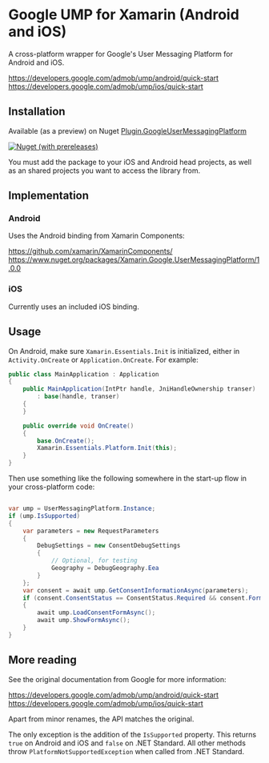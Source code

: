 # Google UMP for Xamarin (Android and iOS)

A cross-platform wrapper for Google's User Messaging Platform for Android and iOS.

https://developers.google.com/admob/ump/android/quick-start
https://developers.google.com/admob/ump/ios/quick-start

## Installation

Available (as a preview) on Nuget [Plugin.GoogleUserMessagingPlatform](https://www.nuget.org/packages/Plugin.GoogleUserMessagingPlatform/)

[![Nuget (with prereleases)](https://img.shields.io/nuget/vpre/Plugin.GoogleUserMessagingPlatform)](https://www.nuget.org/packages/Plugin.GoogleUserMessagingPlatform/)

You must add the package to your iOS and Android head projects, as well as an shared projects you want to access the library from.

## Implementation

### Android

Uses the Android binding from Xamarin Components:

https://github.com/xamarin/XamarinComponents/
https://www.nuget.org/packages/Xamarin.Google.UserMessagingPlatform/1.0.0

### iOS

Currently uses an included iOS binding.


## Usage

On Android, make sure `Xamarin.Essentials.Init` is initialized, either in `Activity.OnCreate` or `Application.OnCreate`. For example:

```csharp
public class MainApplication : Application
{
    public MainApplication(IntPtr handle, JniHandleOwnership transer)
        : base(handle, transer)
    {
    }

    public override void OnCreate()
    {
        base.OnCreate();
        Xamarin.Essentials.Platform.Init(this);
    }
}
```

Then use something like the following somewhere in the start-up flow in your cross-platform code:

```csharp

var ump = UserMessagingPlatform.Instance;
if (ump.IsSupported)
{
    var parameters = new RequestParameters
    {
        DebugSettings = new ConsentDebugSettings
        {
            // Optional, for testing
            Geography = DebugGeography.Eea
        }
    };
    var consent = await ump.GetConsentInformationAsync(parameters);
    if (consent.ConsentStatus == ConsentStatus.Required && consent.FormStatus == FormStatus.Available)
    {
        await ump.LoadConsentFormAsync();
        await ump.ShowFormAsync();
    }
}
```

## More reading

See the original documentation from Google for more information:

https://developers.google.com/admob/ump/android/quick-start
https://developers.google.com/admob/ump/ios/quick-start

Apart from minor renames, the API matches the original.

The only exception is the addition of the `IsSupported` property. This returns `true` on Android and iOS and `false` on .NET Standard. All other methods throw `PlatformNotSupportedException` when called from .NET Standard.
